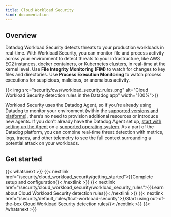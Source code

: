 ```yaml
---
title: Cloud Workload Security
kind: documentation
---
```


## Overview

Datadog Workload Security detects threats to your production workloads in real-time. With Workload Security, you can monitor file and process activity across your environment to detect threats to your infrastructure, like AWS EC2 instances, docker containers, or Kubernetes clusters, in real-time at the kernel level. Use **File Integrity Monitoring (FIM)** to watch for changes to key files and directories. Use **Process Execution Monitoring** to watch process executions for suspicious, malicious, or anomalous activity.

{{< img src="security/cws/workload_security_rules.png" alt="Cloud Workload Security detection rules in the Datadog app" width="100%">}}

Workload Security uses the Datadog Agent, so if you’re already using Datadog to monitor your environment (within the [supported versions and platforms][1]), there’s no need to provision additional resources or introduce new agents. If you don't already have the Datadog Agent set up, [start with setting up the Agent][2] on a [supported operating system][1]. As a part of the Datadog platform, you can combine real-time threat detection with metrics, logs, traces, and other telemetry to see the full context surrounding a potential attack on your workloads.

## Get started

{{< whatsnext >}}
  {{< nextlink href="/security/cloud_workload_security/getting_started">}}Complete setup and configuration{{< /nextlink >}}
  {{< nextlink href="/security/cloud_workload_security/workload_security_rules">}}Learn about Cloud Workload Security detection rules{{< /nextlink >}}
  {{< nextlink href="/security/default_rules/#cat-workload-security">}}Start using out-of-the-box Cloud Workload Security detection rules{{< /nextlink >}}
{{< /whatsnext >}}

[1]: /security/cloud_workload_security/getting_started/?tab=kubernetes#requirements
[2]: /agent/
